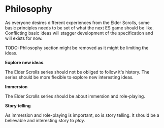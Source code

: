 # Philosophy

As everyone desires different experiences from the Elder Scrolls, some basic principles needs to be set of what the next ES game should be like. Conflicting basic ideas will stagger development of the specification and will exists for now.

TODO: Philosophy section might be removed as it might be limiting the ideas.

**Explore new ideas**

The Elder Scrolls series should not be obliged to follow it's history. The series should be more flexible to explore new interesting ideas.

**Immersion**

The Elder Scrolls series should be about immersion and role-playing.

**Story telling**

As immersion and role-playing is important, so is story telling. It should be a believable and interesting story to *play*.
